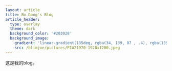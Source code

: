 ```yaml
---
layout: article
title: Bo Dong's Blog  
article_header:
  type: overlay
  theme: dark
  background_color: '#203028'
  background_image:
    gradient: 'linear-gradient(135deg, rgba(34, 139, 87 , .4), rgba(139, 34, 139, .4))'
    src: /blimjoe/pictures/PIA21970-1920x1200.jpeg
---
```


这是我的blog。  
